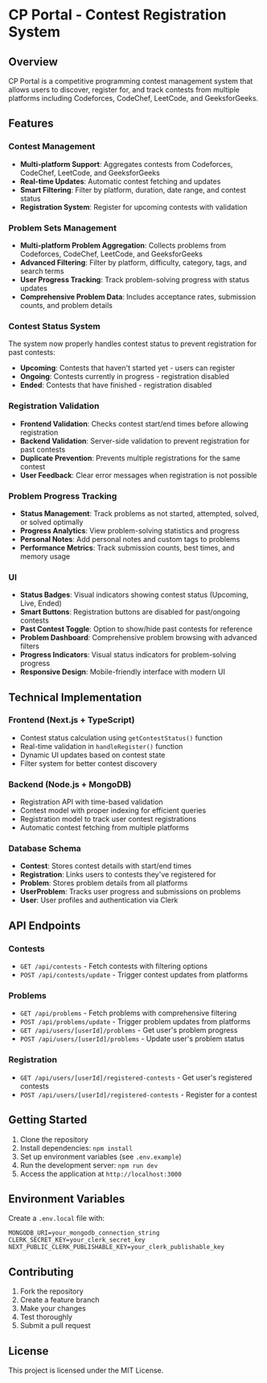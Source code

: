 # CP Portal - Contest Registration System

## Overview
CP Portal is a competitive programming contest management system that allows users to discover, register for, and track contests from multiple platforms including Codeforces, CodeChef, LeetCode, and GeeksforGeeks.

## Features

### Contest Management
- **Multi-platform Support**: Aggregates contests from Codeforces, CodeChef, LeetCode, and GeeksforGeeks
- **Real-time Updates**: Automatic contest fetching and updates
- **Smart Filtering**: Filter by platform, duration, date range, and contest status
- **Registration System**: Register for upcoming contests with validation

### Problem Sets Management
- **Multi-platform Problem Aggregation**: Collects problems from Codeforces, CodeChef, LeetCode, and GeeksforGeeks
- **Advanced Filtering**: Filter by platform, difficulty, category, tags, and search terms
- **User Progress Tracking**: Track problem-solving progress with status updates
- **Comprehensive Problem Data**: Includes acceptance rates, submission counts, and problem details

### Contest Status System
The system now properly handles contest status to prevent registration for past contests:

- **Upcoming**: Contests that haven't started yet - users can register
- **Ongoing**: Contests currently in progress - registration disabled
- **Ended**: Contests that have finished - registration disabled

### Registration Validation
- **Frontend Validation**: Checks contest start/end times before allowing registration
- **Backend Validation**: Server-side validation to prevent registration for past contests
- **Duplicate Prevention**: Prevents multiple registrations for the same contest
- **User Feedback**: Clear error messages when registration is not possible

### Problem Progress Tracking
- **Status Management**: Track problems as not started, attempted, solved, or solved optimally
- **Progress Analytics**: View problem-solving statistics and progress
- **Personal Notes**: Add personal notes and custom tags to problems
- **Performance Metrics**: Track submission counts, best times, and memory usage

### UI
- **Status Badges**: Visual indicators showing contest status (Upcoming, Live, Ended)
- **Smart Buttons**: Registration buttons are disabled for past/ongoing contests
- **Past Contest Toggle**: Option to show/hide past contests for reference
- **Problem Dashboard**: Comprehensive problem browsing with advanced filters
- **Progress Indicators**: Visual status indicators for problem-solving progress
- **Responsive Design**: Mobile-friendly interface with modern UI

## Technical Implementation

### Frontend (Next.js + TypeScript)
- Contest status calculation using `getContestStatus()` function
- Real-time validation in `handleRegister()` function
- Dynamic UI updates based on contest state
- Filter system for better contest discovery

### Backend (Node.js + MongoDB)
- Registration API with time-based validation
- Contest model with proper indexing for efficient queries
- Registration model to track user contest registrations
- Automatic contest fetching from multiple platforms

### Database Schema
- **Contest**: Stores contest details with start/end times
- **Registration**: Links users to contests they've registered for
- **Problem**: Stores problem details from all platforms
- **UserProblem**: Tracks user progress and submissions on problems
- **User**: User profiles and authentication via Clerk

## API Endpoints

### Contests
- `GET /api/contests` - Fetch contests with filtering options
- `POST /api/contests/update` - Trigger contest updates from platforms

### Problems
- `GET /api/problems` - Fetch problems with comprehensive filtering
- `POST /api/problems/update` - Trigger problem updates from platforms
- `GET /api/users/[userId]/problems` - Get user's problem progress
- `POST /api/users/[userId]/problems` - Update user's problem status

### Registration
- `GET /api/users/[userId]/registered-contests` - Get user's registered contests
- `POST /api/users/[userId]/registered-contests` - Register for a contest

## Getting Started

1. Clone the repository
2. Install dependencies: `npm install`
3. Set up environment variables (see `.env.example`)
4. Run the development server: `npm run dev`
5. Access the application at `http://localhost:3000`

## Environment Variables

Create a `.env.local` file with:
```
MONGODB_URI=your_mongodb_connection_string
CLERK_SECRET_KEY=your_clerk_secret_key
NEXT_PUBLIC_CLERK_PUBLISHABLE_KEY=your_clerk_publishable_key
```

## Contributing

1. Fork the repository
2. Create a feature branch
3. Make your changes
4. Test thoroughly
5. Submit a pull request

## License

This project is licensed under the MIT License. 
